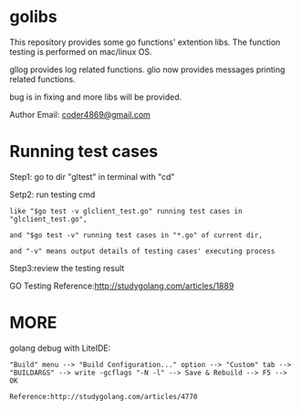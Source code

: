 # golibs
This repository provides some go functions' extention libs. The function testing is performed on mac/linux OS.

gllog provides log related functions.
glio now provides messages printing related functions.

bug is in fixing and more libs will be provided.

Author Email: coder4869@gmail.com




# Running test cases
Step1: go to dir "gltest" in terminal with "cd"

Setp2: run testing cmd

	like "$go test -v glclient_test.go" running test cases in "glclient_test.go",
	
	and "$go test -v" running test cases in "*.go" of current dir,
	
	and "-v" means output details of testing cases' executing process

Step3:review the testing result

GO Testing Reference:http://studygolang.com/articles/1889

# MORE
golang debug with LiteIDE: 

	"Build" menu --> "Build Configuration..." option --> "Custom" tab --> "BUILDARGS" --> write -gcflags "-N -l" --> Save & Rebuild --> F5 --> OK
	
	Reference:http://studygolang.com/articles/4770



